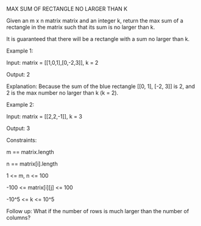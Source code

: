 ﻿MAX SUM OF RECTANGLE NO LARGER THAN K

Given an m x n matrix matrix and an integer k, return the max sum of a rectangle in the matrix such that its sum is no larger than k.

It is guaranteed that there will be a rectangle with a sum no larger than k.

Example 1:

Input: matrix = [[1,0,1],[0,-2,3]], k = 2

Output: 2

Explanation: Because the sum of the blue rectangle [[0, 1], [-2, 3]] is 2, and 2 is the max number no larger than k (k = 2).


Example 2:

Input: matrix = [[2,2,-1]], k = 3

Output: 3
 


Constraints:

m == matrix.length

n == matrix[i].length

1 <= m, n <= 100

-100 <= matrix[i][j] <= 100

-10^5 <= k <= 10^5
 

Follow up: What if the number of rows is much larger than the number of columns?